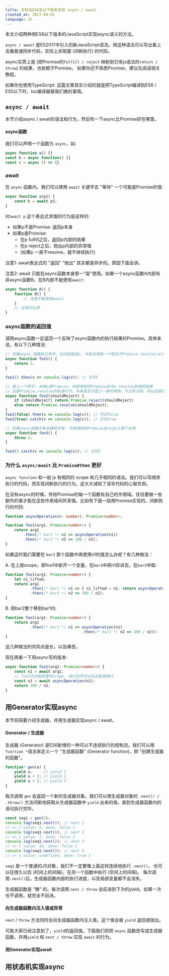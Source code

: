 ```yaml
---
title: 怎样在ES6及以下版本实现 async / await
created_at: 2017-04-01
language: zh
---
```


本文介绍两种用ES6以下版本的JavaScript实现async语义的方法。

`async / await` 是ES2017中引入的新JavaScript语法。用这种语法可以写出看上去像普通同步代码，实际上非阻塞 (间断执行) 的代码。

async实质上是 (把Promise的`fulfill / reject` 映射到已有js语法的`return / throw`) 的结果，也依赖于Promise。
如果你还不熟悉Promise，建议先阅读相关教程。

如果你也使用TypeScript: 这篇文章其实介绍的就是把TypeScript编译到ES6 / ES5以下时，tsc编译器替我们做的事情。

## `async / await`

本节介绍async / await的语法和行为，然后吹一下async比Promise好在哪里。

#### async函数

我们可以声明一个函数为 `async`，如:

```js
async function a() {}
const b = async function() {}
const c = async () => {}
```

### await

在 `async` 函数内，我们可以使用 `await` 关键字去 "等待" 一个可能是Promise的值:

```js
async function a(p1) {
    const b = await p1;
}
```

对`await p` 这个表达式求值的行为是这样的:

- 如果p不是Promise: 返回p本身
- 如果p是Promise:
    - 在p fulfill之后，返回p内部的结果
    - 在p reject之后，抛出p内部的异常值
    - (如果p 一直不resolve，就不继续执行)

注意1: await表达式的 "返回" "抛出" 其实都是异步的。原因下面会讲。

注意2: await 只能在async函数本身那一"层"使用。如果一个async函数A内部有非async函数B，在B内部不能使用`await`:

```js
async function A() {
    function B() {
        // 这里不能使用await
    }
    // 这里可以用
}
```

### async函数的返回值

调用async函数一定返回一个反映了async函数内的执行结果的Promise。具体来说，有以下几种情况:

```js
// 如果async 函数执行完毕，在内部返回a: 外部会得到一个相当于Promise.resolve(a)的Promise
async function foo1() {
    return 1;
}

foo1().then(v => console.log(v)); // 打印1
```

```js
// 接上一个例子: 如果a是Promise，外部得到的Promise会与a resolve到相同结果
// 这是Promise.resolve的标准行为。本条其实只是上一条的特例。不过有点绕，所以还是单独列出
async function foo2(shouldReject) {
    if (shouldReject) return Promise.reject(shouldReject)
    else return Promise.resolve(shouldReject);
}
foo2(false).then(v => console.log(v)); // 打印false
foo2(true).catch(v => console.log(v)); // 打印true
```

```js
// 如果async函数内有未捕获异常: 外部得到的Promise会reject那个异常
async function foo3() {
    throw 2;
}

foo3().catch(v => console.log(v)); // 打印2
```

### 为什么 `async/await` 比 `Promise#then` 更好

`async function` 和一般 js 有相同的 scope 和几乎相同的语法。我们可以写顺序执行的代码，而实现间断执行的行为。这大大减轻了读写代码的心智负担。

在没有async的时候，传给Promise的每一个函数有自己的作用域。往往要做一些额外的事才能在这些作用域间共享值。比如有下面一段用Promise实现的，间断执行的代码:

```ts
function asyncOperation(n: number): Promise<number>;

function foo1(arg1: Promise<number>) {
    return arg1
        .then(/* bar1 */ n1 => asyncOperation(n1))
        .then(/* bar2 */ n2 => 100 / n2);
}
```

如果这时我们需要在 `bar2` 那个函数中再使用n1的值怎么办呢？有几种做法：

A. 在上层scope，即foo1中新开一个变量，在`bar1`中把n1存进去，在`bar2`中取:

```ts
function foo1(arg1: Promise<number>) {
    let n1_lifted;
    return arg1
           .then(/* bar1 */ n1 => { n1_lifted = n1; return asyncOperation(n1) })
           .then(/* bar2 */ n2 => 100 / n2);
}
```

B. 把bar2整个移到bar1内:

```ts
function foo1(arg1: Promise<number>) {
    return arg1
           .then(/* bar1 */ n1 => asyncOperation(n1)
                                  .then(/* bar2 */ n2 => 100 / n2));
}
```

这几种做法的共同点是长，以及痛苦。

现在再看一下用async写的版本:

```ts
async function foo2(arg1: Promise<number>) {
    const n1 = await arg1;
    // foo2内没有嵌套的scope, 我们仍然可以在这里使用n1
    const n2 = await asyncOperation(n1);
    return 100 / n2;
}
```

## 用Generator实现async

本节将简要介绍生成器，并用生成器实现async / await。

#### Generator / 生成器

生成器 (Generator) 是ES6新增的一种可以不连续执行的控制流。我们可以用`function *`语法来定义一个 "生成器函数" (Generator function)，即 "创建生成器的函数"。

```js
function* gen(a) {
    yield a;     // yield 1
    yield a + 2; // yield 2
    yield a + 5; // yield 3
}
```

每次调用 `gen` 会返回一个新的生成器对象。我们可以用生成器对象的 `.next() / .throw()` 方法间断地获取从生成器函数中 `yield` 出来的值，直到生成器函数内的语句执行完毕。

```js
const seq1 = gen(5);
console.log(seq1.next()); // next 1
// => { value: 5, done: false }
console.log(seq1.next()); // next 2
// => { value: 7, done: false }
console.log(seq1.next()); // next 3
// => { value: 10, done: false }
console.log(seq1.next()); // next 4
// => { value: undefined, done: true }
```

`seq1` 是一个普通的JS对象，我们不一定要像上面这样连续地执行 `.next()`，
也可以在很久以后 (时间上的间隔)，在另一个函数中执行 (空间上的间隔)。
每次调用`.next()`后，生成器函数内部的执行进度，以及局部变量都不会消失。

生成器函数是 "懒" 的。每次调用 `next / throw` 会前进到下次的yield。如果一次也不调用，就完全不前进。

#### 向生成器函数内注入值或异常

`next` / `throw` 方法同时会向生成器函数内注入值，这个值会被 `yield` 返回或抛出。

可能大家已经注意到了，`yield`的返回值。下面我们将把 `async` 函数改写成生成器函数，并用`yield` 和 `next / throw` 实现 `await` 的行为。

#### 用Generator实现await


## 用状态机实现async
